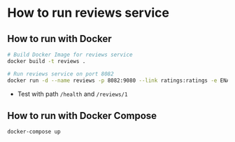 # How to run reviews service

## How to run with Docker

```bash
# Build Docker Image for reviews service
docker build -t reviews .

# Run reviews service on port 8082
docker run -d --name reviews -p 8082:9080 --link ratings:ratings -e ENABLE_RATINGS=true -e 'RATINGS_SERVICE=http://ratings:8080' reviews
```

* Test with path `/health` and `/reviews/1`

## How to run with Docker Compose

```bash
docker-compose up
```